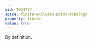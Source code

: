 ```yaml
---
uid: T024777
space: finite-excluded-point-topology
property: finite
value: true
---
```

By definition.

